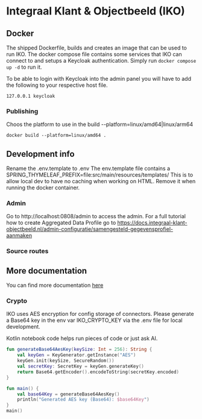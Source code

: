 # Integraal Klant & Objectbeeld (IKO)

## Docker

The shipped Dockerfile, builds and creates an image that can be used to run IKO. The docker compose file contains some
services that IKO can connect to and setups a Keycloak authentication. Simply run `docker compose up -d` to run it.

To be able to login with Keycloak into the admin panel you will have to add the following to your respective host file.

```text
127.0.0.1 keycloak
```

### Publishing
Choos the platform to use in the build --platform=linux/amd64|linux/arm64
```text
docker build --platform=linux/amd64 .
```

## Development info 

Rename the .env.template to .env
The env.template file contains a SPRING_THYMELEAF_PREFIX=file:src/main/resources/templates/
This is to allow local dev to have no caching when working on HTML. Remove it when running the docker container.

### Admin  

Go to http://localhost:0808/admin to access the admin.
For a full tutorial how to create Aggregated Data Profile go to https://docs.integraal-klant-objectbeeld.nl/admin-configuratie/samengesteld-gegevensprofiel-aanmaken

### Source routes

## More documentation

You can find more documentation [here](./doc/README.md)

### Crypto
IKO uses AES encryption for config storage of connectors. 
Please generate a Base64 key in the env var IKO_CRYPTO_KEY via the .env file for local development.

Kotlin notebook code helps run pieces of code or just ask AI.
```Kotlin
fun generateBase64AesKey(keySize: Int = 256): String {
    val keyGen = KeyGenerator.getInstance("AES")
    keyGen.init(keySize, SecureRandom())
    val secretKey: SecretKey = keyGen.generateKey()
    return Base64.getEncoder().encodeToString(secretKey.encoded)
}

fun main() {
    val base64Key = generateBase64AesKey()
    println("Generated AES key (Base64): $base64Key")
}
main()
```